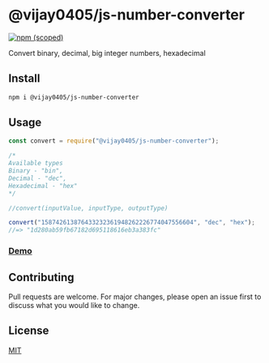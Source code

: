 # @vijay0405/js-number-converter

[![npm (scoped)](https://img.shields.io/npm/v/@vijay0405/js-number-converter.svg)](https://www.npmjs.com/package/@vijay0405/js-number-converter)


Convert binary, decimal, big integer numbers, hexadecimal

## Install


```bash
npm i @vijay0405/js-number-converter
```

## Usage 

```js
const convert = require("@vijay0405/js-number-converter");

/*
Available types
Binary - "bin", 
Decimal - "dec", 
Hexadecimal - "hex" 
*/

//convert(inputValue, inputType, outputType)

convert("158742613876433232361948262226774047556604", "dec", "hex");
//=> "1d280ab59fb67182d695118616eb3a383fc"


```
### [Demo](http://www.vijay0405.in/js-number-converter/)


## Contributing
Pull requests are welcome. For major changes, please open an issue first to discuss what you would like to change.


## License
[MIT](https://choosealicense.com/licenses/mit/)
